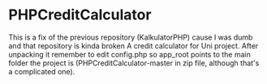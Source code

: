 # PHPCreditCalculator
This is a fix of the previous repository (KalkulatorPHP) cause I was dumb and that repository is kinda broken
A credit calculator for Uni project.
After unpacking it remember to edit config.php so app_root points to the main folder the project is (PHPCreditCalculator-master in 
zip file, although that's a complicated one).
